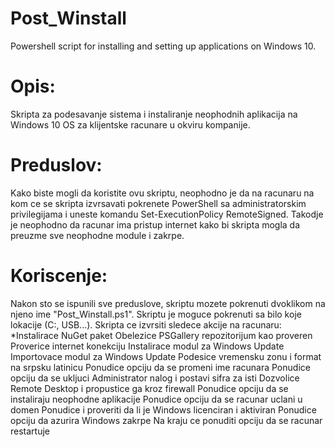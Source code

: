 # Post_Winstall
Powershell script for installing and setting up applications on Windows 10.

# Opis: 
Skripta za podesavanje sistema i instaliranje neophodnih aplikacija
na Windows 10 OS za klijentske racunare u okviru kompanije.

# Preduslov:
Kako biste mogli da koristite ovu skriptu, neophodno je da na racunaru
na kom ce se skripta izvrsavati pokrenete PowerShell sa administratorskim
privilegijama i uneste komandu Set-ExecutionPolicy RemoteSigned.
Takodje je neophodno da racunar ima pristup internet kako bi skripta mogla
da preuzme sve neophodne module i zakrpe.

# Koriscenje:
Nakon sto se ispunili sve preduslove, skriptu mozete pokrenuti dvoklikom
na njeno ime "Post_Winstall.ps1". Skriptu je moguce pokrenuti sa bilo koje
lokacije (C:\, USB...). 
Skripta ce izvrsiti sledece akcije na racunaru: 
*Instalirace NuGet paket 
Obelezice PSGallery repozitorijum kao proveren
Proverice internet konekciju
Instalirace modul za Windows Update
Importovace modul za Windows Update
Podesice vremensku zonu i format na srpsku latinicu
Ponudice opciju da se promeni ime racunara
Ponudice opciju da se ukljuci Administrator nalog i postavi sifra za isti
Dozvolice Remote Desktop i propustice ga kroz firewall
Ponudice opciju da se instaliraju neophodne aplikacije
Ponudice opciju da se racunar uclani u domen
Ponudice i proveriti da li je Windows licenciran i aktiviran
Ponudice opciju da azurira Windows zakrpe
Na kraju ce ponuditi opciju da se racunar restartuje
